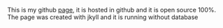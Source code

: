 This is my github [page](https://sdwerwed.github.io/), it is hosted in github and it is open source 100%. The page was created with jkyll and it is running without database 
